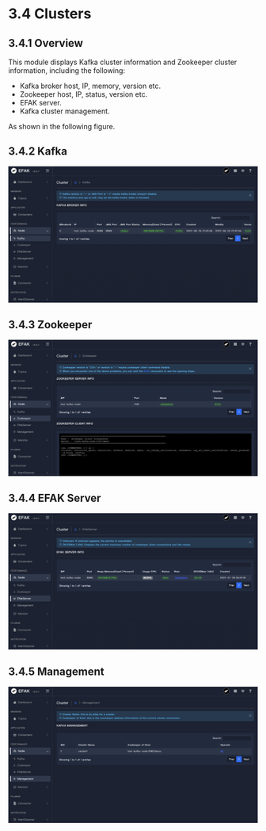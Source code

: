 # 3.4 Clusters

## 3.4.1 Overview
This module displays Kafka cluster information and Zookeeper cluster information, including the following:

* Kafka broker host, IP, memory, version etc.
* Zookeeper host, IP, status, version etc.
* EFAK server.
* Kafka cluster management.

As shown in the following figure.

## 3.4.2 Kafka
![kafka](../res/qs/clusters/kafka.png)

## 3.4.3 Zookeeper
![zookeeper](../res/qs/clusters/zookeeper.png)

## 3.4.4 EFAK Server
![server](../res/qs/clusters/efakserver.png)

## 3.4.5 Management
![management](../res/qs/clusters/management.png)
